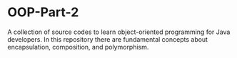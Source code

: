 # OOP-Part-2
A collection of source codes to learn object-oriented programming for Java developers. In this repository there are fundamental concepts about encapsulation, composition, and polymorphism.
